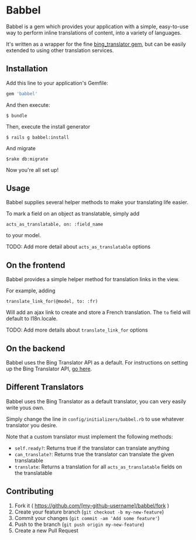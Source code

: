 # Babbel

Babbel is a gem which provides your application with a simple, easy-to-use way to perform inline translations of content, into a variety of languages.

It's written as a wrapper for the fine [bing_translator gem](https://github.com/relrod/bing_translator-gem), but can be easily extended to using other translation services.

## Installation

Add this line to your application's Gemfile:

```ruby
gem 'babbel'
```

And then execute:

    $ bundle

Then, execute the install generator

    $ rails g babbel:install

And migrate

    $rake db:migrate

Now you're all set up!

## Usage

Babbel supplies several helper methods to make your translating life easier.

To mark a field on an object as translatable, simply add

`acts_as_translatable, on: :field_name`

to your model.

TODO: Add more detail about `acts_as_translatable` options

## On the frontend

Babbel provides a simple helper method for translation links in the view.

For example, adding

`translate_link_for(@model, to: :fr)`

Will add an ajax link to create and store a French translation. The `to` field will default to I18n.locale.

TODO: Add more details about `translate_link_for` options

## On the backend

Babbel uses the Bing Translator API as a default. For instructions on setting up the Bing Translator API, [go here](https://github.com/relrod/bing_translator-gem#getting-a-client-id-and-secret).

## Different Translators

Babbel uses the Bing Translator as a default translator, you can very easily write yous  own.

Simply change the line in `config/initializers/babbel.rb` to use whatever translator you desire.

Note that a custom translator must implement the following methods:

- `self.ready?`: Returns true if the translator can translate anything
- `can_translate?`: Returns true the translator can translate the given translatable
- `translate`: Returns a translation for all `acts_as_translatable` fields on the translatable

## Contributing

1. Fork it ( https://github.com/[my-github-username]/babbel/fork )
2. Create your feature branch (`git checkout -b my-new-feature`)
3. Commit your changes (`git commit -am 'Add some feature'`)
4. Push to the branch (`git push origin my-new-feature`)
5. Create a new Pull Request
